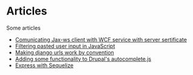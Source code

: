 Articles
========

Some articles

* [Comunicating Jax-ws client with WCF service with server sertificate](https://github.com/JeyDotC/articles/blob/master/Comunicating%20Jax-ws%20client%20with%20WCF%20service%20with%20server%20sertificate.md)
* [Filtering pasted user input in JavaScript](https://github.com/JeyDotC/articles/blob/master/Filtering%20pasted%20user%20input%20in%20JavaScript.md)
* [Making django urls work by convention](https://github.com/JeyDotC/articles/blob/master/Making%20django%20urls%20work%20by%20convention.md)
* [Adding some functionality to Drupal's autocomplete.js](https://github.com/JeyDotC/articles/blob/master/Adding%20some%20sunctionality%20to%20Drupal's%20autocomplete.js.md)
* [Express with Sequelize](https://github.com/JeyDotC/articles/blob/master/EXPRESS%20WITH%20SEQUELIZE.md)

